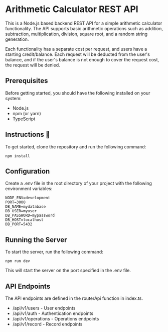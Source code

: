 # Arithmetic Calculator REST API

This is a Node.js based backend REST API for a simple arithmetic calculator functionality. The API supports basic arithmetic operations such as addition, subtraction, multiplication, division, square root, and a random string generation.

Each functionality has a separate cost per request, and users have a starting credit/balance. Each request will be deducted from the user's balance, and if the user's balance is not enough to cover the request cost, the request will be denied.

## Prerequisites

Before getting started, you should have the following installed on your system:

- Node.js
- npm (or yarn)
- TypeScript

## Instructions 🚀

To get started, clone the repository and run the following command:

```
npm install
```

## Configuration

Create a .env file in the root directory of your project with the following environment variables:

```
NODE_ENV=development
PORT=3000
DB_NAME=mydatabase
DB_USER=myuser
DB_PASSWORD=mypassword
DB_HOST=localhost
DB_PORT=5432
```

## Running the Server

To start the server, run the following command:

```
npm run dev
```

This will start the server on the port specified in the .env file.

## API Endpoints

The API endpoints are defined in the routerApi function in index.ts.

- /api/v1/users - User endpoints
- /api/v1/auth - Authentication endpoints
- /api/v1/operations - Operations endpoints
- /api/v1/record - Record endpoints
